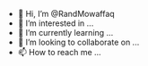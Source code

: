 - 👋 Hi, I’m @RandMowaffaq
- 👀 I’m interested in ...
- 🌱 I’m currently learning ...
- 💞️ I’m looking to collaborate on ...
- 📫 How to reach me ...

<!---
RandMowaffaq/RandMowaffaq is a ✨ special ✨ repository because its `README.md` (this file) appears on your GitHub profile.
You can click the Preview link to take a look at your changes.
--->
